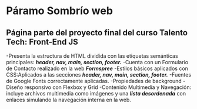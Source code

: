 # Páramo Sombrío web
## Página parte del proyecto final del curso Talento Tech: Front-End JS
-Presenta la estructura de HTML dividida con las etiquetas semánticas principales:
***header, nav, main, section, footer.***
-Cuenta con un Formulario de Contacto realizado en la web ***Formspree***
-Estilos básicos aplicados con CSS:Aplicados a las secciones ***header, nav, main, section, footer.***
-Fuentes de Google Fonts correctamente aplicadas.
-Propiedades de background
-Diseño responsivo con Flexbox y Grid
-Contenido Multimedia y Navegación: incluye archivos multimedia como imágenes y una ***lista desordenada*** con enlaces simulando la navegación interna en la web.




